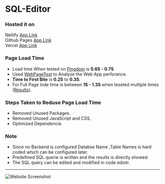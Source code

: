 # SQL-Editor

### Hosted it on
  Netlify [App Link](https://csb-4fzzm.netlify.app/) \
  Github Pages [App Link](https://lvrchaitanya.github.io/csb-4fzzm/)\
  Vercel [App Link](https://csb-4fzzm-reoel9n4d-lvrchaitanya.vercel.app/)
  
 ### Page Load Time
  * Load time When tested on [Pingdom](https://tools.pingdom.com/#5ee5c681a6800000) is **0.6S - 0.7S**
  * Used [WebPageTest](https://www.webpagetest.org/easy) to Analyze the Web App perforance.
  * **Time to First Bite** is **0.2S** to **0.3S**. 
  * For Full Page lode time is between **1S - 1.3S** when teseted multiple times ([Results](https://www.webpagetest.org/result/210830_AiDc7J_49a5ed5882664b3672b46c1507eab4b7/)).
 
 ### Steps Taken to Reduse Page Load Time
 * Removed Unused Packages.
 * Removed Unused JavaScript and CSS.
 * Optimized Dependencie.

 ### Note
 * Since no Backend is configured Databse Name ,Table Names is hard coded which can be configured later.
 * Predefined SQL querie is written and the results is directly showed.
 * The SQL query can be edited and modified in code ediotr.

---
![Website Screenshot](https://user-images.githubusercontent.com/46523605/131338364-dfca4bd4-c1bd-4217-b190-495958d4cafd.png)

   
